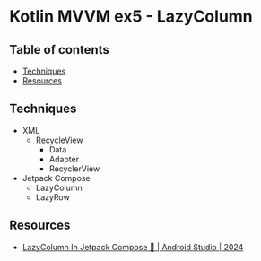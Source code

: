 # Kotlin MVVM ex5 - LazyColumn

## Table of contents

- [Techniques](#techniques)
- [Resources](#resources)

## Techniques

- XML
  - RecycleView
    - Data
    - Adapter
    - RecyclerView
- Jetpack Compose
  - LazyColumn
  - LazyRow

## Resources

- [LazyColumn In Jetpack Compose 🚀 | Android Studio | 2024](https://www.youtube.com/watch?v=ytCWjSN0iTI&list=PLgpnJydBcnPA5aNrlDxxKWSqAma7m3OIl&index=6&ab_channel=EasyTuto)
